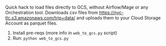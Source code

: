 Quick hack to load files directly to GCS, without Airflow/Mage or any Orchestration tool. Downloads csv files from https://nyc-tlc.s3.amazonaws.com/trip+data/ and uploads them to your Cloud Storage Account as parquet files.

1. Install pre-reqs (more info in `web_to_gcs.py` script)
2. Run: `python web_to_gcs.py`